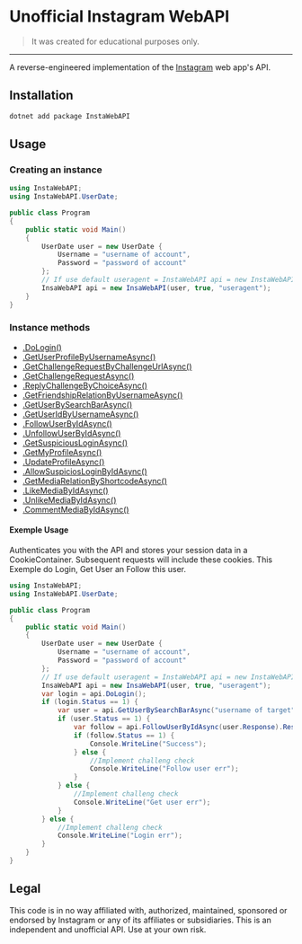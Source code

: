 
# Unofficial Instagram WebAPI

> It was created for educational purposes only.
---

A reverse-engineered implementation of the [Instagram](https://www.instagram.com/) web app's API.

## Installation

```bash
dotnet add package InstaWebAPI
```

## Usage

### Creating an instance

```c#
using InstaWebAPI;
using InstaWebAPI.UserDate;

public class Program
{
	public static void Main()
	{
        UserDate user = new UserDate {
            Username = "username of account",
            Password = "password of account"
        };
        // If use default useragent = InstaWebAPI api = new InstaWebAPI(user);
		InsaWebAPI api = new InsaWebAPI(user, true, "useragent");
	}
}

```

### Instance methods

* [.DoLogin()](#DoLogin)
* [.GetUserProfileByUsernameAsync()](#GetUserProfileByUsernameAsync)
* [.GetChallengeRequestByChallengeUrlAsync()](#GetChallengeRequestByChallengeUrlAsync)
* [.GetChallengeRequestAsync()](#GetChallengeRequestAsync)
* [.ReplyChallengeByChoiceAsync()](#ReplyChallengeByChoiceAsync)
* [.GetFriendshipRelationByUsernameAsync()](#GetFriendshipRelationByUsernameAsync)
* [.GetUserBySearchBarAsync()](#GetUserBySearchBarAsync)
* [.GetUserIdByUsernameAsync()](#GetUserIdByUsernameAsync)
* [.FollowUserByIdAsync()](#FollowUserByIdAsync)
* [.UnfollowUserByIdAsync()](#UnfollowUserByIdAsync)
* [.GetSuspiciousLoginAsync()](#GetSuspiciousLoginAsync)
* [.GetMyProfileAsync()](#GetMyProfileAsync)
* [.UpdateProfileAsync()](#UpdateProfileAsync)
* [.AllowSuspiciosLoginByIdAsync()](#AllowSuspiciosLoginByIdAsync)
* [.GetMediaRelationByShortcodeAsync()](#GetMediaRelationByShortcodeAsync)
* [.LikeMediaByIdAsync()](#LikeMediaByIdAsync)
* [.UnlikeMediaByIdAsync()](#UnlikeMediaByIdAsync)
* [.CommentMediaByIdAsync()](#CommentMediaByIdAsync)

#### Exemple Usage

Authenticates you with the API and stores your session data in a CookieContainer.
Subsequent requests will include these cookies.
This Exemple do Login, Get User an Follow this user.

```c#
using InstaWebAPI;
using InstaWebAPI.UserDate;

public class Program
{
	public static void Main()
	{
        UserDate user = new UserDate {
            Username = "username of account",
            Password = "password of account"
        };
        // If use default useragent = InstaWebAPI api = new InstaWebAPI(user);
		InsaWebAPI api = new InsaWebAPI(user, true, "useragent");
        var login = api.DoLogin();
        if (login.Status == 1) {
            var user = api.GetUserBySearchBarAsync("username of target").Result;
            if (user.Status == 1) {
                var follow = api.FollowUserByIdAsync(user.Response).Result;
                if (follow.Status == 1) {
                    Console.WriteLine("Success");
                } else {
                    //Implement challeng check
                    Console.WriteLine("Follow user err");
                }
            } else {
                //Implement challeng check
                Console.WriteLine("Get user err");
            }
        } else {
            //Implement challeng check
            Console.WriteLine("Login err");
        }
	}
}
```

## Legal

This code is in no way affiliated with, authorized, maintained, sponsored or endorsed by Instagram
or any of its affiliates or subsidiaries. This is an independent and unofficial API. Use at your own risk.